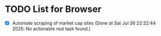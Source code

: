 # TODO List for Browser

- [x] Automate scraping of market cap sites  (Done at Sat Jul 26 22:22:44 2025: No actionable real task found.)